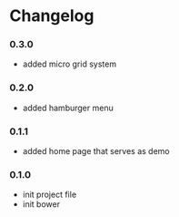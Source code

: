 # Changelog

### 0.3.0

- added micro grid system

### 0.2.0

- added hamburger menu

### 0.1.1

- added home page that serves as demo

### 0.1.0

- init project file
- init bower
